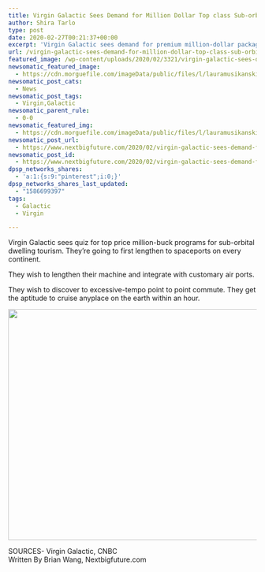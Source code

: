 ```yaml
---
title: Virgin Galactic Sees Demand for Million Dollar Top class Sub-orbital Tourism
author: Shira Tarlo
type: post
date: 2020-02-27T00:21:37+00:00
excerpt: 'Virgin Galactic sees demand for premium million-dollar packages for sub-orbital space tourism. They will first expand to spaceports on every continent. They want to expand their system and integrate with regular air ports. They want to get to high-speed point to point travel. They have the potential to fly anywhere in the world within an&hellip;'
url: /virgin-galactic-sees-demand-for-million-dollar-top-class-sub-orbital-tourism/
featured_image: /wp-content/uploads/2020/02/3321/virgin-galactic-sees-demand-for-million-dollar-top-class-sub-orbital-tourism.jpg
newsomatic_featured_image:
  - https://cdn.morguefile.com/imageData/public/files/l/lauramusikanski/10/p/c10833257d7834f58407c3f3199318f4.jpg
newsomatic_post_cats:
  - News
newsomatic_post_tags:
  - Virgin,Galactic
newsomatic_parent_rule:
  - 0-0
newsomatic_featured_img:
  - https://cdn.morguefile.com/imageData/public/files/l/lauramusikanski/10/p/c10833257d7834f58407c3f3199318f4.jpg
newsomatic_post_url:
  - https://www.nextbigfuture.com/2020/02/virgin-galactic-sees-demand-for-million-dollar-premium-sub-orbital-tourism.html
newsomatic_post_id:
  - https://www.nextbigfuture.com/2020/02/virgin-galactic-sees-demand-for-million-dollar-premium-sub-orbital-tourism.html
dpsp_networks_shares:
  - 'a:1:{s:9:"pinterest";i:0;}'
dpsp_networks_shares_last_updated:
  - "1586699397"
tags:
  - Galactic
  - Virgin

---
```

<div class="thecontent">
  <p>
    Virgin Galactic sees quiz for top price million-buck programs for sub-orbital dwelling tourism. They&#8217;re going to first lengthen to spaceports on every continent.
  </p>
  
  <p>
    They wish to lengthen their machine and integrate with customary air ports.
  </p>
  
  <p>
    They wish to discover to excessive-tempo point to point commute. They get the aptitude to cruise anyplace on the earth within an hour.
  </p>
  
  <p>
    <!-- /3911572/NBF_WP_BottomBanner -->
  </p>
  
  <div id="div-gpt-ad-1485706247381-5">
  </div>
  
  <p>
    <img loading="lazy" src="https://www.nextbigfuture.com/wp-content/uploads/2020/02/Screen-Shot-2020-02-26-at-11.02.56-AM-1024x469.jpg" alt="" width="1024" height="469" class="alignnone size-large wp-image-163175" />
  </p>
  
  <p>
  </p>
  
  <p>
    SOURCES- Virgin Galactic, CNBC<br /> Written By Brian Wang, Nextbigfuture.com
  </p>
  
  <div data-spotim-module="recirculation" data-spot-id="sp_APwizggX">
  </div>
  
  <div id="comments-anchor" class="spot-im-comments comments-area">
  </div></p>
</div>